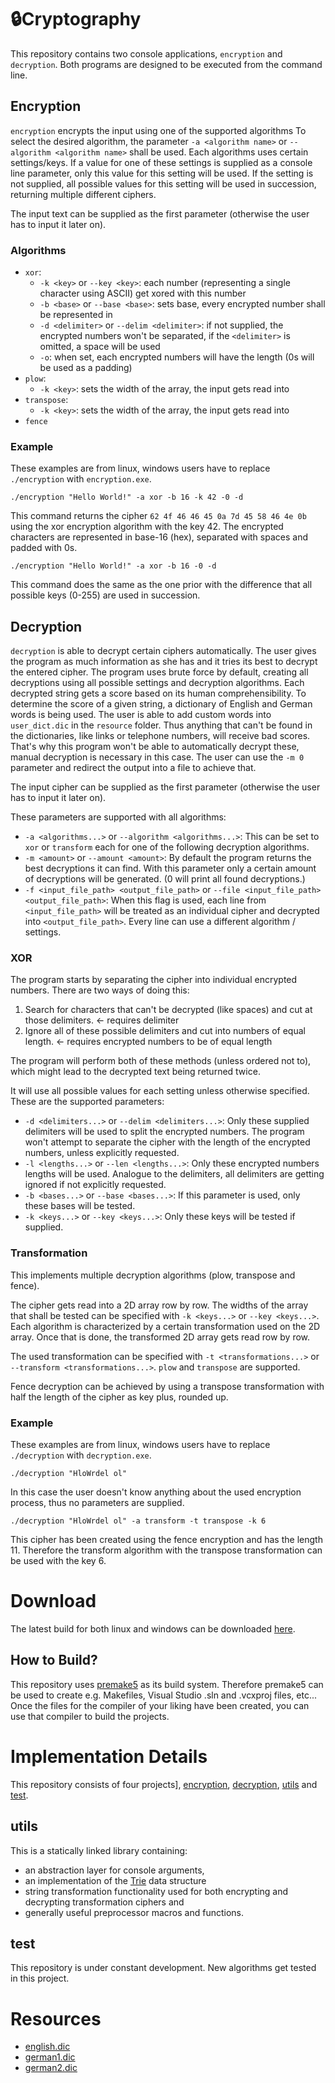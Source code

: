 # 🔒Cryptography

This repository contains two console applications, `encryption` and `decryption`.
Both programs are designed to be executed from the command line.

## Encryption

`encryption` encrypts the input using one of the supported algorithms
To select the desired algorithm, the parameter `-a <algorithm name>` or `--algorithm <algorithm name>` shall be used.
Each algorithms uses certain settings/keys.
If a value for one of these settings is supplied as a console line parameter, only this value for this setting will be used.
If the setting is not supplied, all possible values for this setting will be used in succession, returning multiple different ciphers.

The input text can be supplied as the first parameter (otherwise the user has to input it later on).

### Algorithms

- `xor`:
  - `-k <key>` or `--key <key>`: each number (representing a single character using ASCII) get xored with this number
  - `-b <base>` or `--base <base>`: sets base, every encrypted number shall be represented in
  - `-d <delimiter>` or `--delim <delimiter>`: if not supplied, the encrypted numbers won't be separated, if the `<delimiter>` is omitted, a space will be used
  - `-o`: when set, each encrypted numbers will have the length (0s will be used as a padding)
- `plow`:
  - `-k <key>`: sets the width of the array, the input gets read into
- `transpose`:
  - `-k <key>`: sets the width of the array, the input gets read into
- `fence`

### Example

These examples are from linux, windows users have to replace `./encryption` with `encryption.exe`.

```
./encryption "Hello World!" -a xor -b 16 -k 42 -0 -d
```

This command returns the cipher `62 4f 46 46 45 0a 7d 45 58 46 4e 0b` using the xor encryption algorithm with the key 42. The encrypted characters are represented in base-16 (hex), separated with spaces and padded with 0s.

```
./encryption "Hello World!" -a xor -b 16 -0 -d
```

This command does the same as the one prior with the difference that all possible keys (0-255) are used in succession.

## Decryption

`decryption` is able to decrypt certain ciphers automatically.
The user gives the program as much information as she has and it tries its best to decrypt the entered cipher.
The program uses brute force by default, creating all decryptions using all possible settings and decryption algorithms.
Each decrypted string gets a score based on its human comprehensibility.
To determine the score of a given string, a dictionary of English and German words is being used.
The user is able to add custom words into `user_dict.dic` in the `resource` folder.
Thus anything that can't be found in the dictionaries, like links or telephone numbers, will receive bad scores.
That's why this program won't be able to automatically decrypt these, manual decryption is necessary in this case.
The user can use the `-m 0` parameter and redirect the output into a file to achieve that.

The input cipher can be supplied as the first parameter (otherwise the user has to input it later on).

These parameters are supported with all algorithms:

- `-a <algorithms...>` or `--algorithm <algorithms...>`: This can be set to `xor` or `transform` each for one of the following decryption algorithms.
- `-m <amount>` or `--amount <amount>`: By default the program returns the best decryptions it can find.
  With this parameter only a certain amount of decryptions will be generated.
  (0 will print all found decryptions.)
- `-f <input_file_path> <output_file_path>` or `--file <input_file_path> <output_file_path>`: When this flag is used, each line from `<input_file_path>` will be treated as an individual cipher and decrypted into `<output_file_path>`.
  Every line can use a different algorithm / settings.

### XOR

The program starts by separating the cipher into individual encrypted numbers.
There are two ways of doing this:

1. Search for characters that can't be decrypted (like spaces) and cut at those delimiters. <- requires delimiter
2. Ignore all of these possible delimiters and cut into numbers of equal length. <- requires encrypted numbers to be of equal length

The program will perform both of these methods (unless ordered not to), which might lead to the decrypted text being returned twice.

It will use all possible values for each setting unless otherwise specified.
These are the supported parameters:

- `-d <delimiters...>` or `--delim <delimiters...>`: Only these supplied delimiters will be used to split the encrypted numbers.
  The program won't attempt to separate the cipher with the length of the encrypted numbers, unless explicitly requested.
- `-l <lengths...>` or `--len <lengths...>`: Only these encrypted numbers lengths will be used.
  Analogue to the delimiters, all delimiters are getting ignored if not explicitly requested.
- `-b <bases...>` or `--base <bases...>`: If this parameter is used, only these bases will be tested.
- `-k <keys...>` or `--key <keys...>`: Only these keys will be tested if supplied.

### Transformation

This implements multiple decryption algorithms (plow, transpose and fence).

The cipher gets read into a 2D array row by row.
The widths of the array that shall be tested can be specified with `-k <keys...>` or `--key <keys...>`.
Each algorithm is characterized by a certain transformation used on the 2D array.
Once that is done, the transformed 2D array gets read row by row.

The used transformation can be specified with `-t <transformations...>` or `--transform <transformations...>`.
`plow` and `transpose` are supported.

Fence decryption can be achieved by using a transpose transformation with half the length of the cipher as key plus, rounded up.

### Example

These examples are from linux, windows users have to replace `./decryption` with `decryption.exe`.

```
./decryption "HloWrdel ol"
```

In this case the user doesn't know anything about the used encryption process, thus no parameters are supplied.

```
./decryption "HloWrdel ol" -a transform -t transpose -k 6
```

This cipher has been created using the fence encryption and has the length 11.
Therefore the transform algorithm with the transpose transformation can be used with the key 6.

# Download

The latest build for both linux and windows can be downloaded [here](https://github.com/christopher-besch/cryptography/releases/latest).

## How to Build?

This repository uses [premake5](https://github.com/premake/premake-core/wiki) as its build system.
Therefore premake5 can be used to create e.g. Makefiles, Visual Studio .sln and .vcxproj files, etc...
Once the files for the compiler of your liking have been created, you can use that compiler to build the projects.

# Implementation Details

This repository consists of four projects], [encryption](encryption), [decryption](decryption), [utils](utils) and [test](test).

## utils

This is a statically linked library containing:

- an abstraction layer for console arguments,
- an implementation of the [Trie](https://en.wikipedia.org/wiki/Trie) data structure
- string transformation functionality used for both encrypting and decrypting transformation ciphers and
- generally useful preprocessor macros and functions.

## test

This repository is under constant development.
New algorithms get tested in this project.

# Resources

- [english.dic](https://github.com/LordHypersonic/C-Spell-Checker)
- [german1.dic](https://sourceforge.net/projects/germandict/)
- [german2.dic](https://sourceforge.net/p/germandict/code/HEAD/tree/variants.dic)
